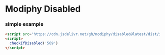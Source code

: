 # Modiphy Disabled
### simple example
```html
<script src="https://cdn.jsdelivr.net/gh/modiphy/disabled@latest/dist/index.js"></script>
<script>
  checkIfDisabled('569')
</script>
```
